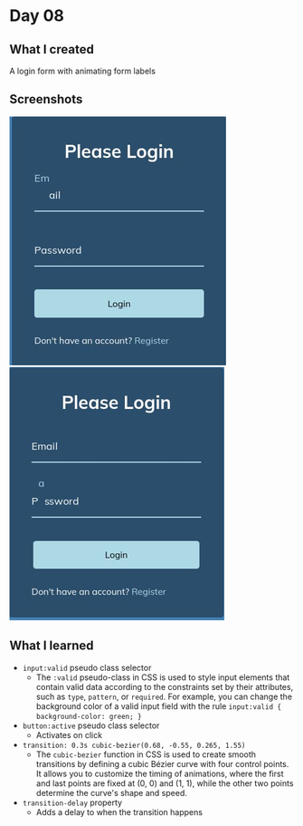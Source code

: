 # Day 08

## What I created

A login form with animating form labels

## Screenshots

![Form state 1](./screenshots/form1.jpg)
![Form state 2](./screenshots/form2.jpg)

## What I learned

- `input:valid` pseudo class selector
  - The `:valid` pseudo-class in CSS is used to style input elements that contain valid data according to the constraints set by their attributes, such as `type`, `pattern`, or `required`. For example, you can change the background color of a valid input field with the rule `input:valid { background-color: green; }`
- `button:active` pseudo class selector
  - Activates on click
- `transition: 0.3s cubic-bezier(0.68, -0.55, 0.265, 1.55)`
  - The `cubic-bezier` function in CSS is used to create smooth transitions by defining a cubic Bézier curve with four control points. It allows you to customize the timing of animations, where the first and last points are fixed at (0, 0) and (1, 1), while the other two points determine the curve's shape and speed.
- `transition-delay` property
  - Adds a delay to when the transition happens

